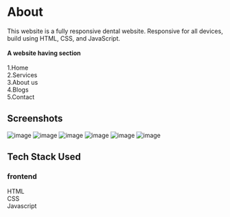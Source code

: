 # About
This website is a fully responsive dental website.
Responsive for all devices, build using HTML, CSS, and JavaScript.
<br><br>**A website having section**<br>
<br>1.Home 
<br>2.Services
<br>3.About us
<br>4.Blogs
<br>5.Contact

## Screenshots

![image](https://github.com/Roshnijeewani3457/Dev-Geeks/assets/89697445/352de815-46ef-45ff-9ad6-7488d0b225b8)
![image](https://github.com/Roshnijeewani3457/Dev-Geeks/assets/89697445/a534f9d2-c150-4427-8a13-1cf5e36c9e97)
![image](https://github.com/Roshnijeewani3457/Dev-Geeks/assets/89697445/c5a451c4-f71c-49bd-ba45-b70f518dd4ef)
![image](https://github.com/Roshnijeewani3457/Dev-Geeks/assets/89697445/b4ccc605-9833-4ec9-ad7a-47497704ea13)
![image](https://github.com/Roshnijeewani3457/Dev-Geeks/assets/89697445/c1ed8002-81eb-4ea7-b174-e14f31b56c75)
![image](https://github.com/Roshnijeewani3457/Dev-Geeks/assets/89697445/2cbef394-4b96-42ca-9ffd-e54e040ec1ab)








## Tech Stack Used

### frontend

HTML<br>
CSS<br>
Javascript<br>

